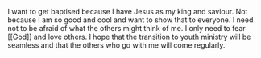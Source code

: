 I want to get baptised because I have Jesus as my king and saviour. Not because I am so good and cool and want to show that to everyone. I need not to be afraid of what the others might think of me. I only need to fear [[God]] and love others. I hope that the transition to youth ministry will be seamless and that the others who go with me will come regularly.